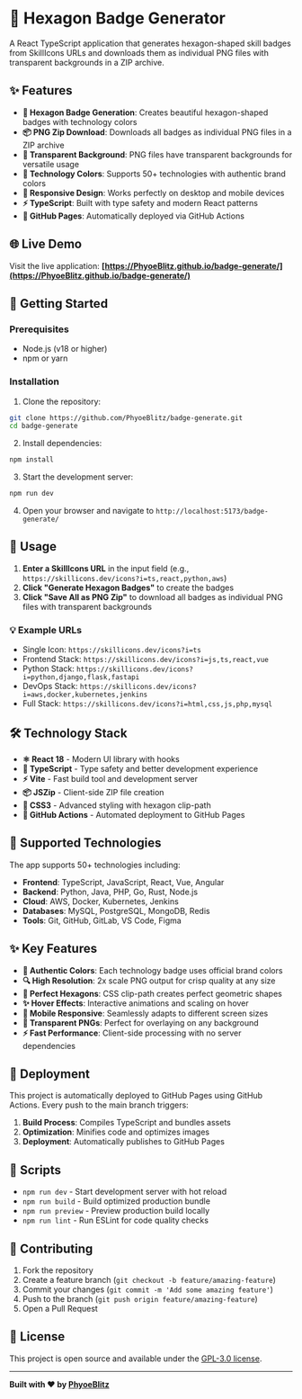 # 🎯 Hexagon Badge Generator

A React TypeScript application that generates hexagon-shaped skill badges from SkillIcons URLs and downloads them as individual PNG files with transparent backgrounds in a ZIP archive.

## ✨ Features

- **🔷 Hexagon Badge Generation**: Creates beautiful hexagon-shaped badges with technology colors
- **📦 PNG Zip Download**: Downloads all badges as individual PNG files in a ZIP archive
- **🎨 Transparent Background**: PNG files have transparent backgrounds for versatile usage
- **🎨 Technology Colors**: Supports 50+ technologies with authentic brand colors
- **📱 Responsive Design**: Works perfectly on desktop and mobile devices
- **⚡ TypeScript**: Built with type safety and modern React patterns
- **🚀 GitHub Pages**: Automatically deployed via GitHub Actions

## 🌐 Live Demo

Visit the live application: **[https://PhyoeBlitz.github.io/badge-generate/](https://PhyoeBlitz.github.io/badge-generate/)**

## 🚀 Getting Started

### Prerequisites

- Node.js (v18 or higher)
- npm or yarn

### Installation

1. Clone the repository:
```bash
git clone https://github.com/PhyoeBlitz/badge-generate.git
cd badge-generate
```

2. Install dependencies:
```bash
npm install
```

3. Start the development server:
```bash
npm run dev
```

4. Open your browser and navigate to `http://localhost:5173/badge-generate/`

## 📖 Usage

1. **Enter a SkillIcons URL** in the input field (e.g., `https://skillicons.dev/icons?i=ts,react,python,aws`)
2. **Click "Generate Hexagon Badges"** to create the badges
3. **Click "Save All as PNG Zip"** to download all badges as individual PNG files with transparent backgrounds

### 💡 Example URLs

- Single Icon: `https://skillicons.dev/icons?i=ts`
- Frontend Stack: `https://skillicons.dev/icons?i=js,ts,react,vue`
- Python Stack: `https://skillicons.dev/icons?i=python,django,flask,fastapi`
- DevOps Stack: `https://skillicons.dev/icons?i=aws,docker,kubernetes,jenkins`
- Full Stack: `https://skillicons.dev/icons?i=html,css,js,php,mysql`

## 🛠️ Technology Stack

- **⚛️ React 18** - Modern UI library with hooks
- **🔷 TypeScript** - Type safety and better development experience
- **⚡ Vite** - Fast build tool and development server
- **📦 JSZip** - Client-side ZIP file creation
- **🎨 CSS3** - Advanced styling with hexagon clip-path
- **🔄 GitHub Actions** - Automated deployment to GitHub Pages

## 🎯 Supported Technologies

The app supports 50+ technologies including:

- **Frontend**: TypeScript, JavaScript, React, Vue, Angular
- **Backend**: Python, Java, PHP, Go, Rust, Node.js
- **Cloud**: AWS, Docker, Kubernetes, Jenkins
- **Databases**: MySQL, PostgreSQL, MongoDB, Redis
- **Tools**: Git, GitHub, GitLab, VS Code, Figma

## ✨ Key Features

- **🎨 Authentic Colors**: Each technology badge uses official brand colors
- **🔍 High Resolution**: 2x scale PNG output for crisp quality at any size
- **🔷 Perfect Hexagons**: CSS clip-path creates perfect geometric shapes
- **✨ Hover Effects**: Interactive animations and scaling on hover
- **📱 Mobile Responsive**: Seamlessly adapts to different screen sizes
- **🌟 Transparent PNGs**: Perfect for overlaying on any background
- **⚡ Fast Performance**: Client-side processing with no server dependencies

## 🚀 Deployment

This project is automatically deployed to GitHub Pages using GitHub Actions. Every push to the main branch triggers:

1. **Build Process**: Compiles TypeScript and bundles assets
2. **Optimization**: Minifies code and optimizes images  
3. **Deployment**: Automatically publishes to GitHub Pages

## 📜 Scripts

- `npm run dev` - Start development server with hot reload
- `npm run build` - Build optimized production bundle
- `npm run preview` - Preview production build locally
- `npm run lint` - Run ESLint for code quality checks

## 🤝 Contributing

1. Fork the repository
2. Create a feature branch (`git checkout -b feature/amazing-feature`)
3. Commit your changes (`git commit -m 'Add some amazing feature'`)
4. Push to the branch (`git push origin feature/amazing-feature`)
5. Open a Pull Request

## 📝 License

This project is open source and available under the [GPL-3.0 license](LICENSE).

---

**Built with ❤️ by [PhyoeBlitz](https://github.com/PhyoeBlitz)**
